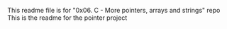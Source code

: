 This readme file is for "0x06. C - More pointers, arrays and strings" repo
This is the readme for the pointer project
